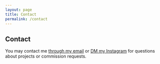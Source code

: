 ```yaml
---
layout: page
title: Contact
permalink: /contact
---
```


## Contact

You may contact me [through my email](mailto:yettobecreatedemail.com) or [DM my Instagram](https://instagram.com/scafewesley) for questions about projects or commission requests.
